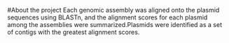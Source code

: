#About the project
Each genomic assembly was aligned onto the plasmid sequences using BLASTn, and the alignment scores for each plasmid among the assemblies were summarized.Plasmids were identified as a set of contigs with the greatest alignment scores. 
